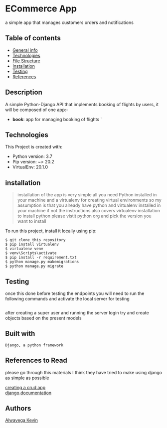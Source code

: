 # ECommerce App
 a simple app that manages customers orders and notifications


## Table of contents
* [General info](#description)
* [Technologies](#technologies)
* [File Structure](#file-structure)
* [Installation](#installation)
* [Testing](#test)
* [References](#references-to-read)



## Description
A simple Python-Django API that implements booking of flights by  users, it will be
 composed of one app:-
 * <b>book</b>: app for managing  booking of flights
 `

## Technologies
This Project is created with:
* Python version: 3.7
* Pip version: ~> 20.2
* VirtualEnv: 20.1.0

## installation
 >installation of the app is very simple all you need Python installed in your machine and a virtualenv for creating
> virtual environments so my assumption is that you already have python and virtualenv installed in your machine if
> not the instructions also covers virtualenv installation
>to install python please vistit python org and pick the version you want to install

To run this project, install it locally using pip:
```
$ git clone this repository
$ pip install virtualenv
$ virtualenv venv
$ venv\Scripts\activate
$ pip install -r requirement.txt
$ python manage.py makemigrations
$ python manage.py migrate
```


## Testing
     
 once this done before testing the endpoints you will need to run the following commands and activate the local
  server for testing
  ```
  ```

after creating a super user and running the server login
try and create objects based on the present models
 
 
 ## Built with 
    Django, a python framework


## References to Read
please go through this materials I think they have tried to make using django as simple as possible

[creating a crud app](https://stackabuse.com/creating-a-rest-api-in-python-with-django)
<br>
[django documentation](https://docs.djangoproject.com/en/3.2/)
    
 ## Authors
 [Alwavega Kevin](https://github.com/alovega)
